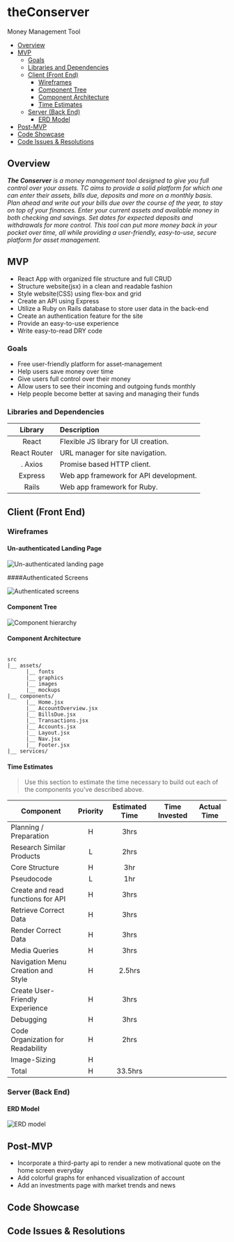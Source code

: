# theConserver
Money Management Tool


- [Overview](#overview)
- [MVP](#mvp)
  - [Goals](#goals)
  - [Libraries and Dependencies](#libraries-and-dependencies)
  - [Client (Front End)](#client-front-end)
    - [Wireframes](#wireframes)
    - [Component Tree](#component-tree)
    - [Component Architecture](#component-architecture)
    - [Time Estimates](#time-estimates)
  - [Server (Back End)](#server-back-end)
    - [ERD Model](#erd-model)
- [Post-MVP](#post-mvp)
- [Code Showcase](#code-showcase)
- [Code Issues & Resolutions](#code-issues--resolutions)



## Overview

_**The Conserver** is a money management tool designed to give you full control over your assets. TC aims to provide a solid platform for which one can enter their assets, bills due, deposits and more on a monthly basis. Plan ahead and write out your bills due over the course of the year, to stay on top of your finances. Enter your current assets and available money in both checking and savings. Set dates for expected deposits and withdrawals for more control. This tool can put more money back in your pocket over time, all while providing a user-friendly, easy-to-use, secure platform for asset management._


## MVP 

- React App with organized file structure and full CRUD
- Structure website(jsx) in a clean and readable fashion
- Style website(CSS) using flex-box and grid
- Create an API using Express
- Utilize a Ruby on Rails database to store user data in the back-end
- Create an authentication feature for the site
- Provide an easy-to-use experience 
- Write easy-to-read DRY code


### Goals

- Free user-friendly platform for asset-management
- Help users save money over time
- Give users full control over their money
- Allow users to see their incoming and outgoing funds monthly
- Help people become better at saving and managing their funds


### Libraries and Dependencies


|     Library      | Description                                |
| :--------------: | :----------------------------------------- |
|      React       | Flexible JS library for UI creation.       |
|   React Router   | URL manager for site navigation.           |
|.     Axios       | Promise based HTTP client.                 |
|     Express      | Web app framework for API development.     |
|      Rails       | Web app framework for Ruby.                |



## Client (Front End)

### Wireframes

#### Un-authenticated Landing Page

![Un-authenticated landing page](https://github.com/JustinKnuth/theConserver/blob/main/assets/unauth-screens.png)

####Authenticated Screens

![Authenticated screens](https://github.com/JustinKnuth/theConserver/blob/main/assets/auth-screens.png)



#### Component Tree

![Component hierarchy](https://github.com/JustinKnuth/theConserver/blob/main/assets/component-hierarchy.png)

#### Component Architecture

``` structure

src
|__ assets/
      |__ fonts
      |__ graphics
      |__ images
      |__ mockups
|__ components/
      |__ Home.jsx
      |__ AccountOverview.jsx
      |__ BillsDue.jsx
      |__ Transactions.jsx
      |__ Accounts.jsx
      |__ Layout.jsx
      |__ Nav.jsx
      |__ Footer.jsx
|__ services/

```

#### Time Estimates

> Use this section to estimate the time necessary to build out each of the components you've described above.

| Component | Priority | Estimated Time | Time Invested | Actual Time |
| --- | :---: |  :---: | :---: | :---: |
| Planning / Preparation  | H | 3hrs |  |  |
| Research Similar Products | L | 2hrs |  |  |
| Core Structure  | H | 3hr |  |  |
| Pseudocode  | L | 1hr |  |  |
| Create and read functions for API  | H | 3hrs |  |  |
| Retrieve Correct Data  | H | 3hrs |  |  |
| Render Correct Data | H | 3hrs |  |  |
| Media Queries | H | 3hrs |  |  |
| Navigation Menu Creation and Style | H | 2.5hrs |  |  |
| Create User-Friendly Experience | H | 3hrs |  |  |
| Debugging | H | 3hrs |  |  |
| Code Organization for Readability | H | 2hrs |  |  |
| Image-Sizing | H |  |  |  |
| Total | H | 33.5hrs |  |  |



### Server (Back End)

#### ERD Model

![ERD model](https://github.com/JustinKnuth/theConserver/blob/main/assets/erd.png)

## Post-MVP

- Incorporate a third-party api to render a new motivational quote on the home screen everyday
- Add colorful graphs for enhanced visualization of account
- Add an investments page with market trends and news



## Code Showcase


## Code Issues & Resolutions

